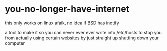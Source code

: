 # you-no-longer-have-internet

this only works on linux afaik, no idea if BSD has inotify

a tool to make it so you can never ever ever write into /etc/hosts to stop you from actually using certain websites by just straight up shutting down your computer
